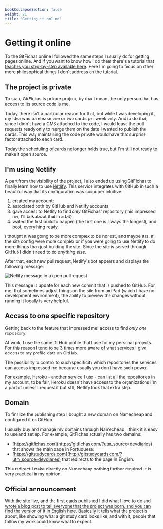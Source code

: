 ```yaml
---
bookCollapseSection: false
weight: 21
title: "Getting it online"
---
```

# Getting it online

To the GitFichas online I followed the same steps I usually do for getting pages online. And if you want to know how I do them there's a tutorial that [teaches you step-by-step available here](https://jtemporal.com/publishing-a-website-with-jekyll/). Here I'm going to focus on other more philosophical things I don't address on the tutorial.

## The project is private

To start, GitFichas is private project, by that I mean, the only person that has access to its source code is me.

Today, there isn't a particular reason for that, but while I was developing it, my idea was to release one or two cards per week only. And to do that, since I didn't have a CMS attached to the code, I would leave the pull requests ready only to merge them on the date I wanted to publish the cards. This way maintaining the code private would have that surprise factor attached to each card.

Today the scheduling of cards no longer holds true, but I'm still not ready to make it open source.

## I'm using Netlify

A part from the visibility of the project, I also ended up using GitFichas to finally learn how to use [Netlify](https://www.netlify.com). This service integrates with GitHub in such a beautiful way that its configuration was suuuuper intuitive:

1. created my account;
2. associated both by GitHub and Netlify accounts;
3. gave access to Netlify to find *only* GitFichas' repository (this impressed me, I'll talk about that in a bit);
4. waited the first build to happen (the first one is always the longest), and poof, everything ready.

I thought it was going to be more complex to be honest, and maybe it is, if the site config were more complex or if you were going to use Netlify to do more things than just building the site. Since the site is served through GitHub I didn't need to do *anything else*.

After that, each new pull request, Netlify's bot appears and displays the following message:

![Netlify message in a open pull request](https://res.cloudinary.com/jesstemporal/image/upload/v1645814794/dev-diaries/netlify-message-on-pull-request_hgext1.png)

This message is update for each new commit that is pushed to GitHub. For me, that sometimes adjust things on the site from an iPad (which I have no development environment), the ability to preview the changes without running it locally is very helpful.

## Access to one specific repository

Getting back to the feature that impressed me: access to find *only one* repository.

At work, I use the same GitHub profile that I use for my personal projects. For this reason I tend to be 3 times more aware of what services I give access to my profile data on GitHub.

The possibility to control to such specificity which repositories the services can access impressed me because usually you don't have such power.

For example, Heroku - another service I use - can list all the repositories in my account, to be fair, Heroku doesn't have access to the organizations I'm a part of unless I request it but still, Netlify took that extra step.

## Domain

To finalize the publishing step I bought a new domain on Namecheap and configured it on GitHub.

I usually buy and manage my domains through Namecheap, I think it is easy to use and set up. For example, GitFichas actually has two domains:

- [https://gitfichas.com](https://gitfichas.com/?utm_source=devdiaries) that shows the main page in Portuguese;
- [https://gitstudycards.com](http://gitstudycards.com/?utm_source=devdiaries) that redirects to the page in English.

This redirect I make directly on Namecheap nothing further required. It is very practical in my opinion.

## Official announcement

With the site live, and the first cards published I did what I love to do and [wrote a blog post to tell everyone that the project was born, and you can find the version of it in English here](https://jtemporal.com/introducing-gitfichas/?utm_source=devdiaries). Basically it tells what the project is about, like showing what a git study card looks like, and with it, people that follow my work could know what to expect.
